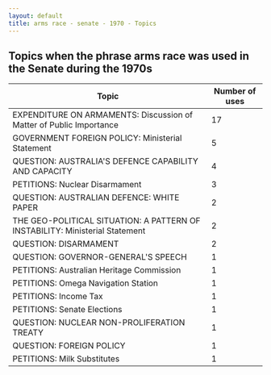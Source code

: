 ```yaml
---
layout: default
title: arms race - senate - 1970 - Topics
---
```

## Topics when the phrase **arms race** was used in the Senate during the 1970s

| Topic | Number of uses |
|--------------|----------------|
|EXPENDITURE ON ARMAMENTS: Discussion of Matter of Public Importance|17|
|GOVERNMENT FOREIGN POLICY: Ministerial Statement|5|
|QUESTION: AUSTRALIA'S DEFENCE CAPABILITY AND CAPACITY|4|
|PETITIONS: Nuclear Disarmament|3|
|QUESTION: AUSTRALIAN DEFENCE: WHITE PAPER|2|
|THE GEO-POLITICAL SITUATION: A PATTERN OF INSTABILITY: Ministerial Statement|2|
|QUESTION: DISARMAMENT|2|
|QUESTION: GOVERNOR-GENERAL'S SPEECH|1|
|PETITIONS: Australian Heritage Commission|1|
|PETITIONS: Omega Navigation Station|1|
|PETITIONS: Income Tax|1|
|PETITIONS: Senate Elections|1|
|QUESTION: NUCLEAR NON-PROLIFERATION TREATY|1|
|QUESTION: FOREIGN POLICY|1|
|PETITIONS: Milk Substitutes|1|
